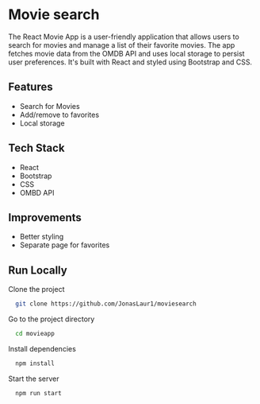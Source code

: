 
# Movie search

The React Movie App is a user-friendly application that allows users to search for movies and manage a list of their favorite movies. The app fetches movie data from the OMDB API and uses local storage to persist user preferences. It's built with React and styled using Bootstrap and CSS.


## Features

- Search for Movies
- Add/remove to favorites
- Local storage

## Tech Stack

- React
- Bootstrap
- CSS
- OMBD API


## Improvements

- Better styling
- Separate page for favorites


## Run Locally

Clone the project

```bash
  git clone https://github.com/JonasLaur1/moviesearch
```

Go to the project directory

```bash
  cd movieapp
```

Install dependencies

```bash
  npm install
```

Start the server

```bash
  npm run start
```

